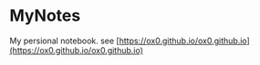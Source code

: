 # MyNotes

My persional notebook. see [https://ox0.github.io/ox0.github.io](https://ox0.github.io/ox0.github.io)
